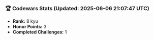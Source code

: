### 🏆 Codewars Stats (Updated: 2025-06-06 21:07:47 UTC)

- **Rank:** 8 kyu
- **Honor Points:** 3
- **Completed Challenges:** 1

